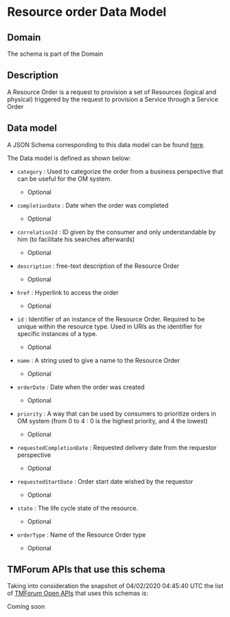 # Resource order Data Model

## Domain

The  schema is part of the  Domain

## Description

A Resource Order is a request to provision a set of Resources (logical and physical) triggered by the request to provision a Service through a Service Order

## Data model

A JSON Schema corresponding to this data model can be found
[here](https://github.com/tmforum-rand/schemas/blob/candidates/Resource/ResourceOrder.schema.json).

The Data model is defined as shown below:
- `category` : Used to categorize the order from a business perspective that can be useful for the OM system.

  - Optional

- `completionDate` : Date when the order was completed

  - Optional

- `correlationId` : ID given by the consumer and only understandable by him (to facilitate his searches afterwards)

  - Optional

- `description` : free-text description of the Resource Order

  - Optional

- `href` : Hyperlink to access the order

  - Optional

- `id` : Identifier of an instance of the Resource Order. Required to be unique within the resource type.  Used in URIs as the identifier for specific instances of a type.

  - Optional

- `name` : A string used to give a name to the Resource Order

  - Optional

- `orderDate` : Date when the order was created

  - Optional

- `priority` : A way that can be used by consumers to prioritize orders in OM system (from 0 to 4 : 0 is the highest priority, and 4 the lowest)

  - Optional

- `requestedCompletionDate` : Requested delivery date from the requestor perspective

  - Optional

- `requestedStartDate` : Order start date wished by the requestor

  - Optional

- `state` : The life cycle state of the resource.

  - Optional

- `orderType` : Name of the Resource Order type

  - Optional





## TMForum APIs that use this schema

Taking into consideration the snapshot of 04/02/2020 04:45:40 UTC the list of [TMForum Open APIs](https://www.tmforum.org/open-apis/) that uses this schemas is:

Coming soon